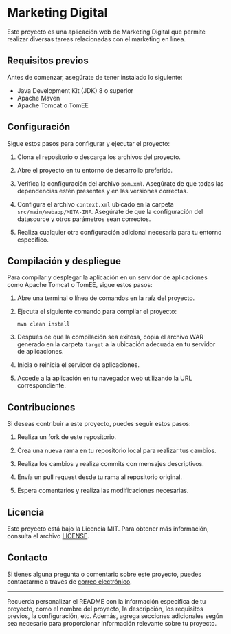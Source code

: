 
# Marketing Digital

Este proyecto es una aplicación web de Marketing Digital que permite realizar diversas tareas relacionadas con el marketing en línea.

## Requisitos previos

Antes de comenzar, asegúrate de tener instalado lo siguiente:

- Java Development Kit (JDK) 8 o superior
- Apache Maven
- Apache Tomcat o TomEE

## Configuración

Sigue estos pasos para configurar y ejecutar el proyecto:

1. Clona el repositorio o descarga los archivos del proyecto.

2. Abre el proyecto en tu entorno de desarrollo preferido.

3. Verifica la configuración del archivo `pom.xml`. Asegúrate de que todas las dependencias estén presentes y en las versiones correctas.

4. Configura el archivo `context.xml` ubicado en la carpeta `src/main/webapp/META-INF`. Asegúrate de que la configuración del datasource y otros parámetros sean correctos.

5. Realiza cualquier otra configuración adicional necesaria para tu entorno específico.

## Compilación y despliegue

Para compilar y desplegar la aplicación en un servidor de aplicaciones como Apache Tomcat o TomEE, sigue estos pasos:

1. Abre una terminal o línea de comandos en la raíz del proyecto.

2. Ejecuta el siguiente comando para compilar el proyecto:

   ```
   mvn clean install
   ```

3. Después de que la compilación sea exitosa, copia el archivo WAR generado en la carpeta `target` a la ubicación adecuada en tu servidor de aplicaciones.

4. Inicia o reinicia el servidor de aplicaciones.

5. Accede a la aplicación en tu navegador web utilizando la URL correspondiente.

## Contribuciones

Si deseas contribuir a este proyecto, puedes seguir estos pasos:

1. Realiza un fork de este repositorio.

2. Crea una nueva rama en tu repositorio local para realizar tus cambios.

3. Realiza los cambios y realiza commits con mensajes descriptivos.

4. Envía un pull request desde tu rama al repositorio original.

5. Espera comentarios y realiza las modificaciones necesarias.

## Licencia

Este proyecto está bajo la Licencia MIT. Para obtener más información, consulta el archivo [LICENSE](LICENSE).

## Contacto

Si tienes alguna pregunta o comentario sobre este proyecto, puedes contactarme a través de [correo electrónico](kro.ceron@gmail.com).

---

Recuerda personalizar el README con la información específica de tu proyecto, como el nombre del proyecto, la descripción, los requisitos previos, la configuración, etc. Además, agrega secciones adicionales según sea necesario para proporcionar información relevante sobre tu proyecto.